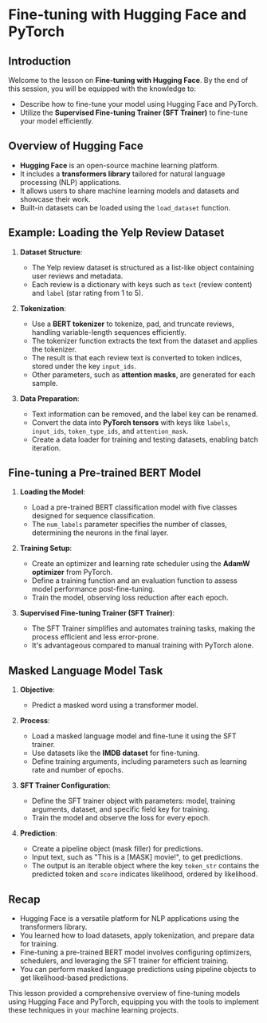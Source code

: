 # Fine-tuning with Hugging Face and PyTorch

## Introduction

Welcome to the lesson on **Fine-tuning with Hugging Face**. By the end of this session, you will be equipped with the knowledge to:

- Describe how to fine-tune your model using Hugging Face and PyTorch.
- Utilize the **Supervised Fine-tuning Trainer (SFT Trainer)** to fine-tune your model efficiently.

## Overview of Hugging Face

- **Hugging Face** is an open-source machine learning platform.
- It includes a **transformers library** tailored for natural language processing (NLP) applications.
- It allows users to share machine learning models and datasets and showcase their work.
- Built-in datasets can be loaded using the `load_dataset` function.

## Example: Loading the Yelp Review Dataset

1. **Dataset Structure**:

   - The Yelp review dataset is structured as a list-like object containing user reviews and metadata.
   - Each review is a dictionary with keys such as `text` (review content) and `label` (star rating from 1 to 5).

2. **Tokenization**:

   - Use a **BERT tokenizer** to tokenize, pad, and truncate reviews, handling variable-length sequences efficiently.
   - The tokenizer function extracts the text from the dataset and applies the tokenizer.
   - The result is that each review text is converted to token indices, stored under the key `input_ids`.
   - Other parameters, such as **attention masks**, are generated for each sample.

3. **Data Preparation**:
   - Text information can be removed, and the label key can be renamed.
   - Convert the data into **PyTorch tensors** with keys like `labels`, `input_ids`, `token_type_ids`, and `attention_mask`.
   - Create a data loader for training and testing datasets, enabling batch iteration.

## Fine-tuning a Pre-trained BERT Model

1. **Loading the Model**:

   - Load a pre-trained BERT classification model with five classes designed for sequence classification.
   - The `num_labels` parameter specifies the number of classes, determining the neurons in the final layer.

2. **Training Setup**:

   - Create an optimizer and learning rate scheduler using the **AdamW optimizer** from PyTorch.
   - Define a training function and an evaluation function to assess model performance post-fine-tuning.
   - Train the model, observing loss reduction after each epoch.

3. **Supervised Fine-tuning Trainer (SFT Trainer)**:
   - The SFT Trainer simplifies and automates training tasks, making the process efficient and less error-prone.
   - It's advantageous compared to manual training with PyTorch alone.

## Masked Language Model Task

1. **Objective**:

   - Predict a masked word using a transformer model.

2. **Process**:

   - Load a masked language model and fine-tune it using the SFT trainer.
   - Use datasets like the **IMDB dataset** for fine-tuning.
   - Define training arguments, including parameters such as learning rate and number of epochs.

3. **SFT Trainer Configuration**:

   - Define the SFT trainer object with parameters: model, training arguments, dataset, and specific field key for training.
   - Train the model and observe the loss for every epoch.

4. **Prediction**:
   - Create a pipeline object (mask filler) for predictions.
   - Input text, such as "This is a [MASK] movie!", to get predictions.
   - The output is an iterable object where the key `token_str` contains the predicted token and `score` indicates likelihood, ordered by likelihood.

## Recap

- Hugging Face is a versatile platform for NLP applications using the transformers library.
- You learned how to load datasets, apply tokenization, and prepare data for training.
- Fine-tuning a pre-trained BERT model involves configuring optimizers, schedulers, and leveraging the SFT trainer for efficient training.
- You can perform masked language predictions using pipeline objects to get likelihood-based predictions.

This lesson provided a comprehensive overview of fine-tuning models using Hugging Face and PyTorch, equipping you with the tools to implement these techniques in your machine learning projects.
